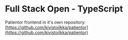 # Full Stack Open - TypeScript

Patientor frontend in it's own repository: [https://github.com/kivistoilkka/patientor](https://github.com/kivistoilkka/patientor)